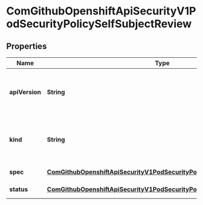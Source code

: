 
# ComGithubOpenshiftApiSecurityV1PodSecurityPolicySelfSubjectReview

## Properties
Name | Type | Description | Notes
------------ | ------------- | ------------- | -------------
**apiVersion** | **String** | APIVersion defines the versioned schema of this representation of an object. Servers should convert recognized schemas to the latest internal value, and may reject unrecognized values. More info: https://git.k8s.io/community/contributors/devel/sig-architecture/api-conventions.md#resources |  [optional]
**kind** | **String** | Kind is a string value representing the REST resource this object represents. Servers may infer this from the endpoint the client submits requests to. Cannot be updated. In CamelCase. More info: https://git.k8s.io/community/contributors/devel/sig-architecture/api-conventions.md#types-kinds |  [optional]
**spec** | [**ComGithubOpenshiftApiSecurityV1PodSecurityPolicySelfSubjectReviewSpec**](ComGithubOpenshiftApiSecurityV1PodSecurityPolicySelfSubjectReviewSpec.md) | spec defines specification the PodSecurityPolicySelfSubjectReview. | 
**status** | [**ComGithubOpenshiftApiSecurityV1PodSecurityPolicySubjectReviewStatus**](ComGithubOpenshiftApiSecurityV1PodSecurityPolicySubjectReviewStatus.md) | status represents the current information/status for the PodSecurityPolicySelfSubjectReview. |  [optional]



